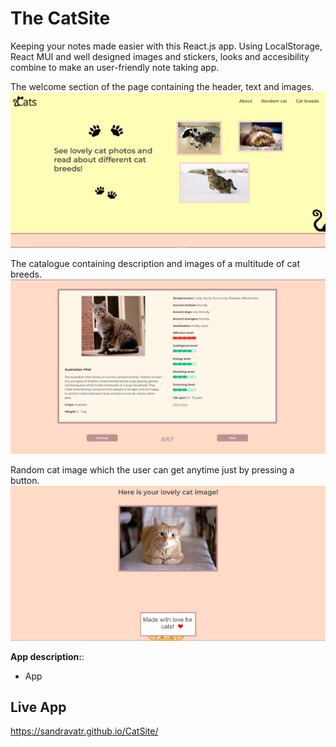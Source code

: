 # The CatSite

Keeping your notes made easier with this React.js app. 
Using LocalStorage, React MUI and well designed images and stickers, looks and accesibility combine to make an user-friendly note taking app.

The welcome section of the page containing the header, text and images.
![PROJECT IMAGE 1](catApp2.PNG)

The catalogue containing description and images of a multitude of cat breeds.
![PROJECT IMAGE 1](catApp.PNG)

Random cat image which the user can get anytime just by pressing a button.
![PROJECT IMAGE 1](catApp3.PNG)

**App description:**: 
- App

## Live App
https://sandravatr.github.io/CatSite/
